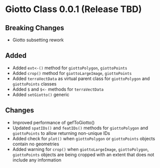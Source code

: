 # Giotto Class 0.0.1 (Release TBD)

## Breaking Changes
- Giotto subsetting rework

## Added
- Added `ext<-()` method for `giottoPolygon`, `giottoPoints`
- Added `crop()` method for `giottoLargeImage`, `giottoPoints`
- Added `terraVectData` as virtual parent class for `giottoPolygon` and `giottoPoints` classes
- Added `$` and `$<-` methods for `terraVectData`
- Added `setGiotto()` generic

## Changes
- Improved performance of gefToGiotto()
- Updated `spatIDs()` and `featIDs()` methods for `giottoPolygon` and `giottoPoints` to allow returning non-unique IDs
- Added check for `plot()` when `giottoPolygon` or `giottoPoints` objects contain no geometries
- Added warning for `crop()` when `giottoLargeImage`, `giottoPolygon`, `giottoPoints` objects are being cropped with an extent that does not include any information
